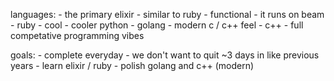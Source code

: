 languages:
    - the primary elixir
        - similar to ruby
        - functional
        - it runs on beam
    - ruby
        - cool
        - cooler python
    - golang
        - modern c / c++ feel
    - c++
        - full competative programming vibes

goals:
    - complete everyday
        - we don't want to quit ~3 days in like previous years
    - learn elixir / ruby
    - polish golang and c++ (modern)

